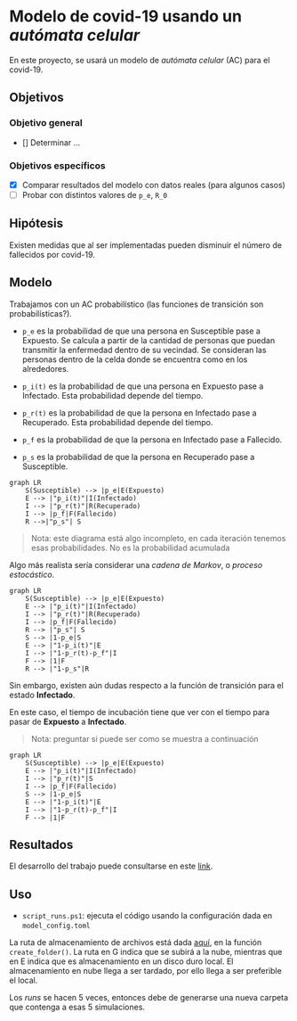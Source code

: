 # Modelo de covid-19 usando un _autómata celular_ 

En este proyecto, se usará un modelo de _autómata celular_ (AC) para el covid-19.

## Objetivos
### Objetivo general
- [] Determinar ...

### Objetivos específicos
- [x] Comparar resultados del modelo con datos reales (para algunos casos)
- [ ] Probar con distintos valores de `p_e`, `R_0`

## Hipótesis
Existen medidas que al ser implementadas pueden disminuir el número de fallecidos por covid-19.

## Modelo

Trabajamos con un AC probabilístico (las funciones de transición son probabilísticas?).

* `p_e` es la probabilidad de que una persona en Susceptible pase a Expuesto.
Se calcula a partir de la cantidad de personas que puedan transmitir la enfermedad dentro de su vecindad.
Se consideran las personas dentro de la celda donde se encuentra como en los alrededores.

* `p_i(t)` es la probabilidad de que una persona en Expuesto pase a Infectado.
Esta probabilidad depende del tiempo.

* `p_r(t)` es la probabilidad de que la persona en Infectado pase a Recuperado.
Esta probabilidad depende del tiempo.

* `p_f` es la probabilidad de que la persona en Infectado pase a Fallecido.

* `p_s` es la probabilidad de que la persona en Recuperado pase a Susceptible.



```mermaid
graph LR
    S(Susceptible) --> |p_e|E(Expuesto)
    E --> |"p_i(t)"|I(Infectado)
    I --> |"p_r(t)"|R(Recuperado)
    I --> |p_f|F(Fallecido)
    R -->|"p_s"| S
```
>Nota: este diagrama está algo incompleto, en cada iteración tenemos esas probabilidades. No es la probabilidad acumulada

Algo más realista sería considerar una *cadena de Markov*, o _proceso estocástico_.
```mermaid
graph LR
    S(Susceptible) --> |p_e|E(Expuesto)
    E --> |"p_i(t)"|I(Infectado)
    I --> |"p_r(t)"|R(Recuperado)
    I --> |p_f|F(Fallecido)
    R --> |"p_s"| S
    S --> |1-p_e|S
    E --> |"1-p_i(t)"|E
    I --> |"1-p_r(t)-p_f"|I
    F --> |1|F
    R --> |"1-p_s"|R
```
Sin embargo, existen aún dudas respecto a la función de transición para el estado **Infectado**.

En este caso, el tiempo de incubación tiene que ver con el tiempo para pasar de **Expuesto** a **Infectado**.

> Nota: preguntar si puede ser como se muestra a continuación

```mermaid
graph LR
    S(Susceptible) --> |p_e|E(Expuesto)
    E --> |"p_i(t)"|I(Infectado)
    I --> |"p_r(t)"|S
    I --> |p_f|F(Fallecido)
    S --> |1-p_e|S
    E --> |"1-p_i(t)"|E
    I --> |"1-p_r(t)-p_f"|I
    F --> |1|F 
```
## Resultados
El desarrollo del trabajo puede consultarse en este [link](https://colab.research.google.com/drive/1dQ1IzfksXKOPKKdMheemBoCdNQRtMEH4#scrollTo=qfjUKLjkT6Yw).

## Uso
- `script_runs.ps1`: ejecuta el código usando la configuración dada en `model_config.toml`

La ruta de almacenamiento de archivos está dada [aquí](./src/model/total_iter.rs), en la función `create_folder()`.
La ruta en G indica que se subirá a la nube, mientras que en E indica que es almacenamiento en un disco duro local.
El almacenamiento en nube llega a ser tardado, por ello llega a ser preferible el local.

Los _runs_ se hacen 5 veces, entonces debe de generarse una nueva carpeta que contenga a esas 5 simulaciones.